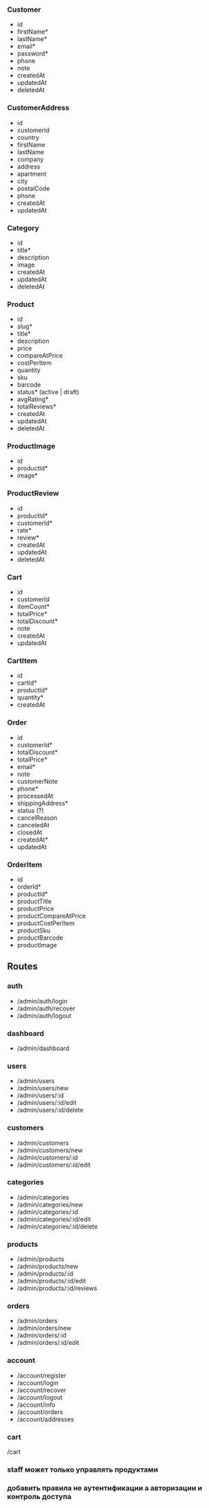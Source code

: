 ### Customer  

- id
- firstName*
- lastName*
- email*
- password*
- phone
- note
- createdAt
- updatedAt
- deletedAt


### CustomerAddress  

- id
- customerId
- country
- firstName
- lastName
- company
- address
- apartment
- city
- postalCode
- phone
- createdAt
- updatedAt

### Category

- id
- title*
- description
- image
- createdAt
- updatedAt
- deletedAt

### Product

- id
- slug*
- title*
- description
- price
- compareAtPrice
- costPerItem
- quantity
- sku
- barcode
- status* (active | draft)
- avgRating*
- totalReviews*
- createdAt
- updatedAt
- deletedAt

### ProductImage

- id
- productId*
- image*

### ProductReview

- id
- productId*
- customerId*
- rate*
- review*
- createdAt
- updatedAt
- deletedAt

### Cart

- id
- customerId
- itemCount*
- totalPrice*
- totalDiscount*
- note
- createdAt
- updatedAt

### CartItem

- id
- cartId*
- productId*
- quantity*
- createdAt

### Order

- id
- customerId*
- totalDiscount*
- totalPrice*
- email*
- note
- customerNote
- phone*
- processedAt
- shippingAddress*
- status (?)
- cancelReason
- canceledAt
- closedAt
- createdAt*
- updatedAt

### OrderItem

- id
- orderId*
- productId*
- productTitle
- productPrice
- productCompareAtPrice
- productCostPerItem
- productSku
- productBarcode
- productImage

## Routes

### auth

- /admin/auth/login
- /admin/auth/recover
- /admin/auth/logout

###  dashboard
- /admin/dashboard

### users
- /admin/users
- /admin/users/new
- /admin/users/:id
- /admin/users/:id/edit
- /admin/users/:id/delete

### customers
- /admin/customers
- /admin/customers/new
- /admin/customers/:id
- /admin/customers/:id/edit

### categories
- /admin/categories
- /admin/categories/new
- /admin/categories/:id
- /admin/categories/:id/edit
- /admin/categories/:id/delete

### products
- /admin/products
- /admin/products/new
- /admin/products/:id
- /admin/products/:id/edit
- /admin/products/:id/reviews

### orders
- /admin/orders
- /admin/orders/new
- /admin/orders/:id
- /admin/orders/:id/edit

### account
- /account/register
- /account/login
- /account/recover
- /account/logout
- /account/info
- /account/orders
- /account/addresses

### cart
/cart

### staff может только управлять продуктами
### добавить правила не аутентификации а авторизации и контроль доступа